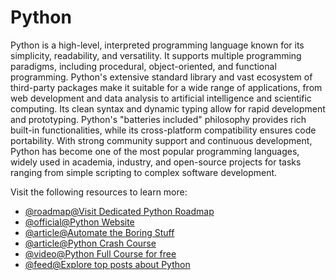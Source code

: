 # Python

Python is a high-level, interpreted programming language known for its simplicity, readability, and versatility. It supports multiple programming paradigms, including procedural, object-oriented, and functional programming. Python's extensive standard library and vast ecosystem of third-party packages make it suitable for a wide range of applications, from web development and data analysis to artificial intelligence and scientific computing. Its clean syntax and dynamic typing allow for rapid development and prototyping. Python's "batteries included" philosophy provides rich built-in functionalities, while its cross-platform compatibility ensures code portability. With strong community support and continuous development, Python has become one of the most popular programming languages, widely used in academia, industry, and open-source projects for tasks ranging from simple scripting to complex software development.

Visit the following resources to learn more:

- [@roadmap@Visit Dedicated Python Roadmap](https://roadmap.sh/python)
- [@official@Python Website](https://www.python.org/)
- [@article@Automate the Boring Stuff](https://automatetheboringstuff.com/)
- [@article@Python Crash Course](https://ehmatthes.github.io/pcc/)
- [@video@Python Full Course for free](https://www.youtube.com/watch?v=ix9cRaBkVe0)
- [@feed@Explore top posts about Python](https://app.daily.dev/tags/python?ref=roadmapsh)